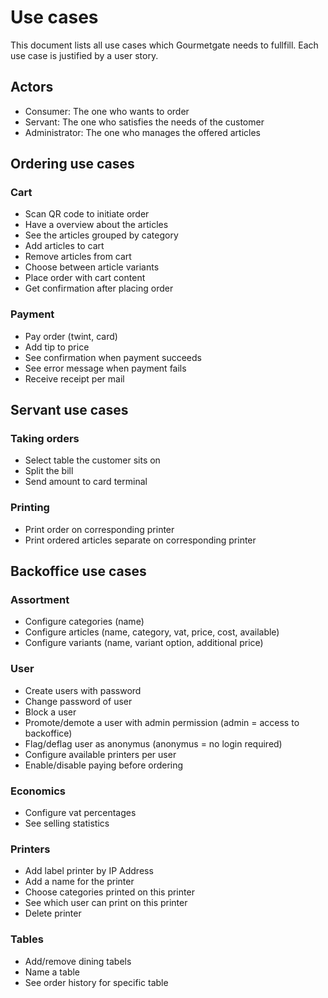 # Use cases

This document lists all use cases which Gourmetgate needs to fullfill. Each use case is justified by a user story.

## Actors

- Consumer: The one who wants to order
- Servant: The one who satisfies the needs of the customer
- Administrator: The one who manages the offered articles 

## Ordering use cases

### Cart

- Scan QR code to initiate order
- Have a overview about the articles
- See the articles grouped by category
- Add articles to cart
- Remove articles from cart
- Choose between article variants
- Place order with cart content
- Get confirmation after placing order

### Payment

- Pay order (twint, card)
- Add tip to price
- See confirmation when payment succeeds
- See error message when payment fails
- Receive receipt per mail

## Servant use cases

### Taking orders

- Select table the customer sits on
- Split the bill
- Send amount to card terminal

### Printing

- Print order on corresponding printer
- Print ordered articles separate on corresponding printer

## Backoffice use cases

### Assortment

- Configure categories (name)
- Configure articles (name, category, vat, price, cost, available)
- Configure variants (name, variant option, additional price)

### User

- Create users with password
- Change password of user
- Block a user
- Promote/demote a user with admin permission (admin = access to backoffice)
- Flag/deflag user as anonymus (anonymus = no login required)
- Configure available printers per user
- Enable/disable paying before ordering

### Economics

- Configure vat percentages
- See selling statistics

### Printers

- Add label printer by IP Address
- Add a name for the printer
- Choose categories printed on this printer
- See which user can print on this printer
- Delete printer

### Tables

- Add/remove dining tabels 
- Name a table
- See order history for specific table